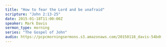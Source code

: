 ```yaml
---
title: "How to fear the Lord and be unafraid"
scripture: "John 2:13-25"
date: 2015-01-18T11:00:00Z
speaker: Mark Davis
sermon_type: morning
series: "The Gospel of John"
audio: https://pcpcmorningsermons.s3.amazonaws.com/20150118_davis-54bd69293cfac.mp3 
---
```



